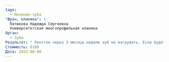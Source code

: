 ```yaml
---
tags:
  - Лечение-зуба
"Врач, клиника": |-
  Патюкова Надежда Сергеевна
  Университетская многопрофильная клиника
Орган:
  - Зубы
Результат: " Рентген через 3 месяца.неделю зуб не нагружать. Если будет болеть через неделю по ночам - удаление нерва."
Стоимость: 6100
Дата: 2022-08-08
---
```

